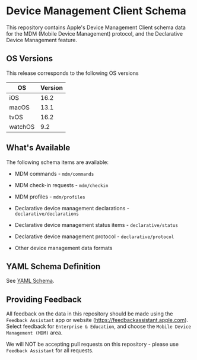 # Device Management Client Schema

This repository contains Apple's Device Management Client schema data for the MDM (Mobile Device Management) protocol, and the Declarative Device Management feature.

## OS Versions

This release corresponds to the following OS versions

| OS      | Version |
|---------|---------|
| iOS     | 16.2    |
| macOS   | 13.1    |
| tvOS    | 16.2    |
| watchOS |  9.2    |

## What's Available

The following schema items are available:

* MDM commands - `mdm/commands`
* MDM check-in requests - `mdm/checkin`
* MDM profiles - `mdm/profiles`

* Declarative device management declarations - `declarative/declarations`
* Declarative device management status items - `declarative/status`
* Declarative device management protocol - `declarative/protocol`

* Other device management data formats

## YAML Schema Definition

See [YAML Schema](docs/schema.md).

## Providing Feedback

All feedback on the data in this repository should be made using the `Feedback Assistant` app or website (https://feedbackassistant.apple.com). Select feedback for `Enterprise & Education`, and choose the `Mobile Device Management (MDM)` area.

We will NOT be accepting pull requests on this repository - please use `Feedback Assistant` for all requests.
